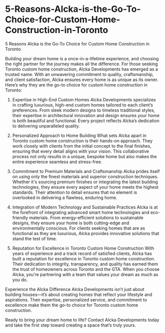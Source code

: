 # 5-Reasons-Alcka-is-the-Go-To-Choice-for-Custom-Home-Construction-in-Toronto
5 Reasons Alcka is the Go-To Choice for Custom Home Construction in Toronto

Building your dream home is a once-in-a-lifetime experience, and choosing the right partner for the journey makes all the difference. For those seeking Toronto custom home construction, Alcka Developments has emerged as a trusted name. With an unwavering commitment to quality, craftsmanship, and client satisfaction, Alcka ensures every home is as unique as its owner. Here’s why they are the go-to choice for custom home construction in Toronto:

1. Expertise in High-End Custom Homes
Alcka Developments specializes in crafting luxurious, high-end custom homes tailored to each client’s preferences. From sleek modern designs to timeless traditional styles, their expertise in architectural innovation and design ensures your home is both beautiful and functional. Every project reflects Alcka’s dedication to delivering unparalleled quality.

2. Personalized Approach to Home Building
What sets Alcka apart in Toronto custom home construction is their hands-on approach. They work closely with clients from the initial concept to the final finishes, ensuring that every detail aligns with your vision. This collaborative process not only results in a unique, bespoke home but also makes the entire experience seamless and stress-free.

3. Commitment to Premium Materials and Craftsmanship
Alcka prides itself on using only the finest materials and superior construction techniques. Whether it's sourcing premium finishes or integrating the latest building technologies, they ensure every aspect of your home meets the highest standards. Their attention to detail ensures that no element is overlooked in delivering a flawless, enduring home.

4. Integration of Modern Technology and Sustainable Practices
Alcka is at the forefront of integrating advanced smart home technologies and eco-friendly materials. From energy-efficient solutions to sustainable designs, they ensure your home is both cutting-edge and environmentally conscious. For clients seeking homes that are as functional as they are luxurious, Alcka provides innovative solutions that stand the test of time.

5. Reputation for Excellence in Toronto Custom Home Construction
With years of experience and a track record of satisfied clients, Alcka has built a reputation for excellence in Toronto custom home construction. Their dedication to integrity, transparency, and quality has earned them the trust of homeowners across Toronto and the GTA. When you choose Alcka, you’re partnering with a team that values your dream as much as you do.

Experience the Alcka Difference
Alcka Developments isn’t just about building houses—it’s about creating homes that reflect your lifestyle and aspirations. Their expertise, personalized service, and commitment to excellence make them the go-to choice for Toronto custom home construction.

Ready to bring your dream home to life? Contact Alcka Developments today and take the first step toward creating a space that’s truly yours.
